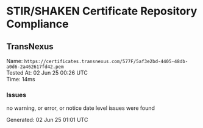 # STIR/SHAKEN Certificate Repository Compliance

## TransNexus

Name: `https://certificates.transnexus.com/577F/5af3e2bd-4405-48db-a0d6-2a462617fd42.pem`\
Tested At: 02 Jun 25 00:26 UTC\
Time: 14ms

### Issues

no warning, or error, or notice date level issues were found

Generated: 02 Jun 25 01:01 UTC